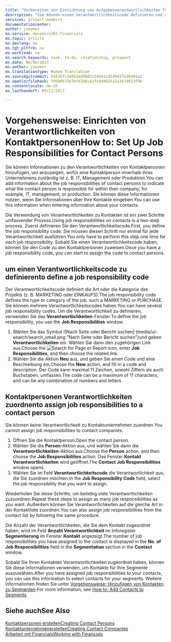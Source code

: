 ```yaml
---
title: "Vorbereiten zur Einrichtung von Aufgabenverantwortlichkeiten für Kontakte | Microsoft Docs"
description: "Sie können einen Verantwortlichkeitscode definieren und diesen einem Kontakt zuweisen, um den Aufgaben anzuzeigen, dass Ihr Kontakt bei dem Unternehmen, z IT, oder Produktion verantwortlich ist."
services: project-madeira
documentationcenter: 
author: jswymer
ms.service: dynamics365-financials
ms.topic: article
ms.devlang: na
ms.tgt_pltfrm: na
ms.workload: na
ms.search.keywords: task, to-do, relationship, prospect
ms.date: 06/06/2017
ms.author: jswymer
ms.translationtype: Human Translation
ms.sourcegitcommit: 81636fc2e661bd9b07c54da1cd5d0d27e30d01a2
ms.openlocfilehash: fd949573e7bfd1b6ce1fc849625a1a3474013f96
ms.contentlocale: de-ch
ms.lasthandoff: 09/11/2017

---
```

# <a name="how-to-set-up-job-responsibilities-for-contact-persons"></a><span data-ttu-id="a8388-103">Vorgehensweise: Einrichten von Verantwortlichkeiten von Kontaktpersonen</span><span class="sxs-lookup"><span data-stu-id="a8388-103">How to: Set Up Job Responsibilities for Contact Persons</span></span>
<span data-ttu-id="a8388-104">Sie können Informationen zu den Verantwortlichkeiten von Kontaktpersonen hinzufügen, um anzuzeigen, wofür eine Kontaktperson innerhalb ihres Unternehmens zuständig ist z. B. IT, Management oder Produktion.</span><span class="sxs-lookup"><span data-stu-id="a8388-104">You can add information about the job responsibilities of contact persons to indicate what the contact person is responsible for within their company, for example, IT, management, or production.</span></span> <span data-ttu-id="a8388-105">Sie können diese Informationen nutzen, wenn Sie Informationen über Ihre Kontakte eingeben.</span><span class="sxs-lookup"><span data-stu-id="a8388-105">You can use this information when entering information about your contacts.</span></span>

<span data-ttu-id="a8388-106">Die Verwendung von Verantwortlichkeiten zu Kontakten ist ein zwei Schritte umfassender Prozess.</span><span class="sxs-lookup"><span data-stu-id="a8388-106">Using job responsibilities on contacts is a two-step process.</span></span> <span data-ttu-id="a8388-107">Zuerst definieren Sie den Verantwortlichkeitscode.</span><span class="sxs-lookup"><span data-stu-id="a8388-107">First, you define the job responsibility code.</span></span> <span data-ttu-id="a8388-108">Sie müssen diesen Schritt nur einmal für jede Verantwortlichkeit ausführen.</span><span class="sxs-lookup"><span data-stu-id="a8388-108">You only have to perform this step one time for each job responsibility.</span></span> <span data-ttu-id="a8388-109">Sobald Sie einen Verantwortlichkeitscode haben, können Sie den Code zu den Kontaktpersonen zuweisen.</span><span class="sxs-lookup"><span data-stu-id="a8388-109">Once you have a job responsibility code, you can start to assign the code to contact persons.</span></span>

## <a name="to-define-a-job-responsibility-code"></a><span data-ttu-id="a8388-110">um einen Verantwortlichkeitscode zu definieren</span><span class="sxs-lookup"><span data-stu-id="a8388-110">to define a job responsibility code</span></span>
<span data-ttu-id="a8388-111">Der Verantwortlichkeitscode definiert die Art oder die Kategorie des Projekts (z. B. MARKETING oder EINKAUFS).</span><span class="sxs-lookup"><span data-stu-id="a8388-111">The job responsibility code defines the type or category of the job, such a MARKETING or PURCHASE.</span></span> <span data-ttu-id="a8388-112">Sie können mehrere Verantwortlichkeitscodes haben.</span><span class="sxs-lookup"><span data-stu-id="a8388-112">You can have several job responsibility codes.</span></span> <span data-ttu-id="a8388-113">Um die Verantwortlichkeit zu definieren, verwenden Sie das **Verantwortlichkeiten**-Fenster.</span><span class="sxs-lookup"><span data-stu-id="a8388-113">To define the job responsibility, you use the **Job Responsibilities** window.</span></span>

1. <span data-ttu-id="a8388-114">Wählen Sie das Symbol ![Nach Seite oder Bericht suchen] (media/ui-search/search_small.png "Nach Seite oder Bericht suchen")und geben **Verantwortlichkeiten** ein. Wählen Sie dann den zugehörigen Link aus.</span><span class="sxs-lookup"><span data-stu-id="a8388-114">Choose the ![Search for Page or Report](media/ui-search/search_small.png "Search for Page or Report icon") icon, enter **Job Responsibilities**, and then choose the related link.</span></span>
2. <span data-ttu-id="a8388-115">Wählen Sie die Aktion **Neu** aus, und geben Sie einen Code und eine Beschreibung ein.</span><span class="sxs-lookup"><span data-stu-id="a8388-115">Choose the **New** action, and fill in a code and description.</span></span> <span data-ttu-id="a8388-116">Der Code kann maximal 11 Zeichen, sowohl Ziffern als auch Buchstaben, umfassen.</span><span class="sxs-lookup"><span data-stu-id="a8388-116">The code can be a maximum of 11 characters, and can be any combination of numbers and letters.</span></span>

## <a name="to-assign-job-responsibilities-to-a-contact-person"></a><span data-ttu-id="a8388-117">Kontaktpersonen Verantwortlichkeiten zuordnen</span><span class="sxs-lookup"><span data-stu-id="a8388-117">to assign job responsibilities to a contact person</span></span>
<span data-ttu-id="a8388-118">Sie können keine Verantwortlichkeit zu Kontaktunternehmen zuordnen.</span><span class="sxs-lookup"><span data-stu-id="a8388-118">You cannot assign job responsibilities to contact companies.</span></span>

1. <span data-ttu-id="a8388-119">Öffnen Sie die Kontaktperson.</span><span class="sxs-lookup"><span data-stu-id="a8388-119">Open the contact person.</span></span>
2. <span data-ttu-id="a8388-120">Wählen Sie die **Person**-Aktion aus, und wählen Sie dann die **Verantwortlichkeiten**-Aktion aus.</span><span class="sxs-lookup"><span data-stu-id="a8388-120">Choose the **Person** action, and then choose the **Job Responsibilities** action.</span></span> <span data-ttu-id="a8388-121">Das Fenster **Kontakt Verantwortlichkeiten** wird geöffnet.</span><span class="sxs-lookup"><span data-stu-id="a8388-121">The **Contact Job Responsibilities** window opens.</span></span>
3. <span data-ttu-id="a8388-122">Wählen Sie im Feld **Verantwortlichkeitscode** die Verantwortlichkeit aus, die Sie zuordnen möchten.</span><span class="sxs-lookup"><span data-stu-id="a8388-122">In the **Job Responsibility Code** field, select the job responsibility that you want to assign.</span></span>

<span data-ttu-id="a8388-123">Wiederholen Sie diese Schritte, um beliebig viele Verantwortlichkeiten zuzuordnen.</span><span class="sxs-lookup"><span data-stu-id="a8388-123">Repeat these steps to assign as many job responsibilities as you want.</span></span> <span data-ttu-id="a8388-124">Außerdem können Sie Verantwortlichkeiten auf die gleiche Art in der Kontaktliste zuordnen.</span><span class="sxs-lookup"><span data-stu-id="a8388-124">You can also assign job responsibilities from the contact list by following the same procedure.</span></span>

<span data-ttu-id="a8388-125">Die Anzahl der Verantwortlichkeiten, die Sie dem Kontakt zugeordnet haben, wird im Feld **Anzahl Verantwortlichkeit** im Inforegister **Segmentierung** im Fenster **Kontakt** angezeigt.</span><span class="sxs-lookup"><span data-stu-id="a8388-125">The number of job responsibilities you have assigned to the contact is displayed in the **No. of Job Responsibilities** field in the **Segmentation** section in the **Contact** window.</span></span>

<span data-ttu-id="a8388-126">Sobald Sie Ihren Kontakten Verantwortlichkeiten zugeordnet haben, können Sie diese Informationen verwenden, um Kontakte für Ihre Segmente auszuwählen.</span><span class="sxs-lookup"><span data-stu-id="a8388-126">After you have assigned job responsibilities to your contacts, you can use this information to select contacts for your segments.</span></span> <span data-ttu-id="a8388-127">Weitere Informationen finden Sie unter [Vorgehensweise: Hinzufügen von Kontakten zu Segmenten](marketing-add-contact-segment.md).</span><span class="sxs-lookup"><span data-stu-id="a8388-127">For more information, see [How to: Add Contacts to Segments](marketing-add-contact-segment.md).</span></span>

## <a name="see-also"></a><span data-ttu-id="a8388-128">Siehe auch</span><span class="sxs-lookup"><span data-stu-id="a8388-128">See Also</span></span>
[<span data-ttu-id="a8388-129">Kontaktpersonen erstellen</span><span class="sxs-lookup"><span data-stu-id="a8388-129">Creating Contact Persons</span></span>](marketing-create-contact-persons.md)  
[<span data-ttu-id="a8388-130">Kontaktunternehmenerstellen</span><span class="sxs-lookup"><span data-stu-id="a8388-130">Creating Contact Companies</span></span>](marketing-create-contact-companies.md)  
[<span data-ttu-id="a8388-131">Arbeiten mit Financials</span><span class="sxs-lookup"><span data-stu-id="a8388-131">Working with Financials</span></span>](ui-work-product.md)

